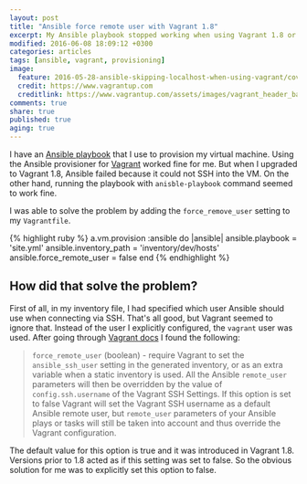 ```yaml
---
layout: post
title: "Ansible force remote user with Vagrant 1.8"
excerpt: My Ansible playbook stopped working when using Vagrant 1.8 or above. The problem seems to be with changes made in Vagrant.
modified: 2016-06-08 18:09:12 +0300
categories: articles
tags: [ansible, vagrant, provisioning]
image:
  feature: 2016-05-28-ansible-skipping-localhost-when-using-vagrant/cover.jpg
  credit: https://www.vagrantup.com
  creditlink: https://www.vagrantup.com/assets/images/vagrant_header_background-482a12a7.png
comments: true
share: true
published: true
aging: true
---
```


I have an [Ansible playbook](https://docs.ansible.com/ansible/playbooks.html "Ansible Playbooks documentation") that I use to provision my virtual machine. Using the Ansible provisioner for [Vagrant](https://www.vagrantup.com/ "Vagrant homepage") worked fine for me. But when I upgraded to Vagrant 1.8, Ansible failed because it could not SSH into the VM. On the other hand, running the playbook with `anisble-playbook` command seemed to work fine.

I was able to solve the problem by adding the `force_remove_user` setting to my `Vagrantfile`.

{% highlight ruby %}
a.vm.provision :ansible do |ansible|
  ansible.playbook = 'site.yml'
  ansible.inventory_path = 'inventory/dev/hosts'
  ansible.force_remote_user = false
end
{% endhighlight %}

## How did that solve the problem?

First of all, in my inventory file, I had specified which user Ansible should use when connecting via SSH. That's all good, but Vagrant seemed to ignore that. Instead of the user I explicitly configured, the `vagrant` user was used. After going through [Vagrant docs](https://www.vagrantup.com/docs/provisioning/ansible.html "Ansible provisioner documentation") I found the following:

>`force_remote_user` (boolean) - require Vagrant to set the `ansible_ssh_user` setting in the generated inventory, or as an extra variable when a static inventory is used. All the Ansible `remote_user` parameters will then be overridden by the value of `config.ssh.username` of the Vagrant SSH Settings.
If this option is set to false Vagrant will set the Vagrant SSH username as a default Ansible remote user, but `remote_user` parameters of your Ansible plays or tasks will still be taken into account and thus override the Vagrant configuration.

The default value for this option is true and it was introduced in Vagrant 1.8. Versions prior to 1.8 acted as if this setting was set to false. So the obvious solution for me was to explicitly set this option to false.
